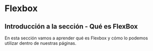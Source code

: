# Flexbox

## Introducción a la sección - Qué es FlexBox

En esta sección vamos a aprender qué es Flexbox y cómo lo podemos utilizar dentro de nuestras páginas.
